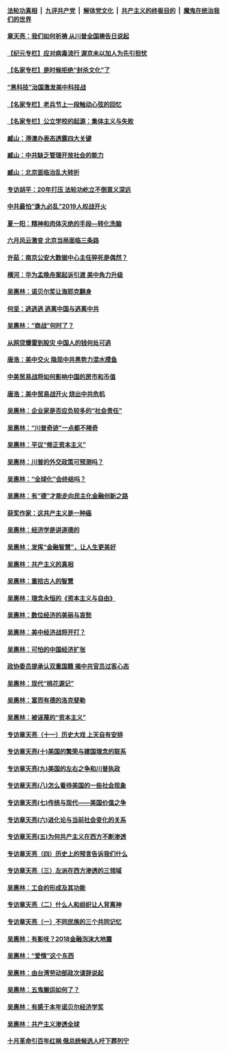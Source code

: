 

####  [法轮功真相](../../../../basic/blob/master/README.md?t=06281802) &nbsp;|&nbsp; [九评共产党](../../../../9ping.md/blob/master/README.md?t=06281802) &nbsp;|&nbsp; [解体党文化](../../../../jtdwh.md/blob/master/README.md?t=06281802)  &nbsp;|&nbsp; [共产主义的终极目的](../../../../gczydzjmd.md/blob/master/README.md?t=06281802) &nbsp;|&nbsp; [魔鬼在统治我们的世界](../../../../mgztzwmdsj.md/blob/master/README.md?t=06281802) 

#### [章天亮：我们如何祈祷 从川普全国祷告日说起](../pages/nsc423/n11944627.md?t=06281802) 

#### [【纪元专栏】应对病毒流行 渥京未以加人为先引担忧](../pages/nsc423/n11875714.md?t=06281802) 

#### [【名家专栏】是时候拒绝“封杀文化”了](../pages/nsc423/n11814093.md?t=06281802) 

#### [“黑科技”治国激发美中科技战](../pages/nsc423/n11638056.md?t=06281802) 

#### [【名家专栏】老兵节上一段触动心弦的回忆](../pages/nsc423/n11646016.md?t=06281802) 

#### [【名家专栏】公立学校的起源：集体主义与失败](../pages/nsc423/n11601833.md?t=06281802) 

#### [臧山：港澳办表态透露四大关键](../pages/nsc423/n11421628.md?t=06281802) 

#### [臧山：中共缺乏管理开放社会的能力](../pages/nsc423/n11407457.md?t=06281802) 

#### [臧山：北京面临治乱大转折](../pages/nsc423/n11406895.md?t=06281802) 

#### [专访胡平：20年打压 法轮功屹立不倒意义深远](../pages/nsc423/n11398800.md?t=06281802) 

#### [中共最怕“逢九必乱”2019人权战开火](../pages/nsc423/n11385248.md?t=06281802) 

#### [夏一阳：精神和肉体灭绝的手段—转化洗脑](../pages/nsc423/n11368250.md?t=06281802) 

#### [六月风云激变 北京当局面临三条路](../pages/nsc423/n11313668.md?t=06281802) 

#### [许茹：南京公安大数据中心主任猝死是偶然？](../pages/nsc423/n11064744.md?t=06281802) 

#### [横河：华为孟晚舟案起诉引渡 美中角力升级](../pages/nsc423/n11027230.md?t=06281802) 

#### [吴惠林：诺贝尔奖让海耶克翻身](../pages/nsc423/n10890049.md?t=06281802) 

#### [何坚：逃逃逃 逃离中国与逃离中共](../pages/nsc423/n10592891.md?t=06281802) 

#### [吴惠林：“商战”何时了？](../pages/nsc423/n10573558.md?t=06281802) 

#### [从网贷爆雷到股灾 中国人的钱何处可逃](../pages/nsc423/n10572800.md?t=06281802) 

#### [唐浩：美中交火 隐现中共黑势力混水摸鱼](../pages/nsc423/n10544040.md?t=06281802) 

#### [中美贸易战将如何影响中国的房市和币值](../pages/nsc423/n10543697.md?t=06281802) 

#### [唐浩：美中贸易战开火 烧出中共危机](../pages/nsc423/n10540126.md?t=06281802) 

#### [吴惠林：企业家是否应负较多的“社会责任”](../pages/nsc423/n10535022.md?t=06281802) 

#### [吴惠林：“川普奇迹”一点都不稀奇](../pages/nsc423/n10512808.md?t=06281802) 

#### [吴惠林：平议“修正资本主义”](../pages/nsc423/n10495724.md?t=06281802) 

#### [吴惠林：川普的外交政策可预测吗？](../pages/nsc423/n10462387.md?t=06281802) 

#### [吴惠林：“全球化”会终结吗？](../pages/nsc423/n10452838.md?t=06281802) 

#### [吴惠林：有“德”才能走向民主化金融创新之路](../pages/nsc423/n10432292.md?t=06281802) 

#### [获奖作家：这共产主义是一种癌](../pages/nsc423/n10431541.md?t=06281802) 

#### [吴惠林：经济学是讲道德的](../pages/nsc423/n10398014.md?t=06281802) 

#### [吴惠林：发挥“金融智慧”，让人生更美好](../pages/nsc423/n10375019.md?t=06281802) 

#### [吴惠林：共产主义的真相](../pages/nsc423/n10351394.md?t=06281802) 

#### [吴惠林：重拾古人的智慧](../pages/nsc423/n10337691.md?t=06281802) 

#### [吴惠林：理念永恒的《资本主义与自由》](../pages/nsc423/n10316274.md?t=06281802) 

#### [吴惠林：数位经济的美丽与哀愁](../pages/nsc423/n10292946.md?t=06281802) 

#### [吴惠林：美中经济战将开打？](../pages/nsc423/n10258825.md?t=06281802) 

#### [吴惠林：可怕的中国经济扩张](../pages/nsc423/n10219147.md?t=06281802) 

#### [政协委员提承认双重国籍 揭中共官员过客心态](../pages/nsc423/n10208809.md?t=06281802) 

#### [吴惠林：现代“桃花源记”](../pages/nsc423/n10185234.md?t=06281802) 

#### [吴惠林：富而有德的洛克斐勒](../pages/nsc423/n10142264.md?t=06281802) 

#### [吴惠林：被诬蔑的“资本主义”](../pages/nsc423/n10124816.md?t=06281802) 

#### [专访章天亮（十一）历史大戏 上天自有安排](../pages/nsc423/n10094905.md?t=06281802) 

#### [专访章天亮(十)美国的繁荣与建国理念的联系](../pages/nsc423/n10094899.md?t=06281802) 

#### [专访章天亮(九)美国的左右之争和川普执政](../pages/nsc423/n10094889.md?t=06281802) 

#### [专访章天亮(八)怎么看待美国的一些社会现象](../pages/nsc423/n10094857.md?t=06281802) 

#### [专访章天亮(七)传统与现代——美国价值之争](../pages/nsc423/n10093140.md?t=06281802) 

#### [专访章天亮(六)进化论与当前社会变化的关系](../pages/nsc423/n10092036.md?t=06281802) 

#### [专访章天亮(五)为何共产主义在西方不断渗透](../pages/nsc423/n10083620.md?t=06281802) 

#### [专访章天亮（四）历史上的预言告诉我们什么](../pages/nsc423/n10083606.md?t=06281802) 

#### [专访章天亮（三）左派在西方渗透的三领域](../pages/nsc423/n10081115.md?t=06281802) 

#### [吴惠林：工会的形成及其功能](../pages/nsc423/n10080633.md?t=06281802) 

#### [专访章天亮（二）什么人和组织让人背离神](../pages/nsc423/n10076637.md?t=06281802) 

#### [专访章天亮（一）不同民族的三个共同记忆](../pages/nsc423/n10074188.md?t=06281802) 

#### [吴惠林：有影呒？2018金融泡沫大地震](../pages/nsc423/n10040534.md?t=06281802) 

#### [吴惠林：“爱情”这个东西](../pages/nsc423/n10019423.md?t=06281802) 

#### [吴惠林：由台湾劳动部政次请辞说起](../pages/nsc423/n9979679.md?t=06281802) 

#### [吴惠林：五鬼搬运如何了？](../pages/nsc423/n9925338.md?t=06281802) 

#### [吴惠林：有感于本年诺贝尔经济学奖](../pages/nsc423/n9871883.md?t=06281802) 

#### [吴惠林：共产主义渗透全球](../pages/nsc423/n9812748.md?t=06281802) 

#### [十月革命引百年红祸 俄总统候选人吁下葬列宁](../pages/nsc423/n9810182.md?t=06281802) 

